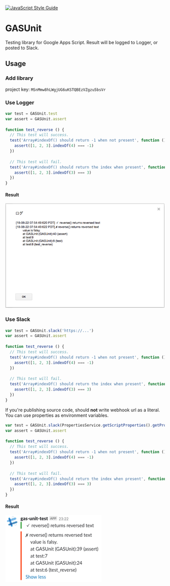 [![JavaScript Style Guide](https://img.shields.io/badge/code_style-standard-brightgreen.svg)](https://standardjs.com)

# GASUnit
Testing library for Google Apps Script.
Result will be logged to Logger, or posted to Slack.

## Usage
### Add library
project key: `MSnMmw8hLWgjUG6uKSTQBEzVZgzu5bsVr`

### Use Logger
```js
var test = GASUnit.test
var assert = GASUnit.assert
  
function test_reverse () {
  // This test will success.
  test('Array#indexOf() should return -1 when not present', function () {
    assert([1, 2, 3].indexOf(4) === -1)
  })

  // This test will fail.
  test('Array#indexOf() should return the index when present', function () {
    assert([1, 2, 3].indexOf(3) === 3)
  })
}
```

#### Result
![logger.png](logger.png)

### Use Slack
```js
var test = GASUnit.slack('https://...')
var assert = GASUnit.assert

function test_reverse () {
  // This test will success.
  test('Array#indexOf() should return -1 when not present', function () {
    assert([1, 2, 3].indexOf(4) === -1)
  })

  // This test will fail.
  test('Array#indexOf() should return the index when present', function () {
    assert([1, 2, 3].indexOf(3) === 3)
  })
}
```

If you're publishing source code, should **not** write webhook url as a literal.
You can use properties as environment variables.

```js
var test = GASUnit.slack(PropertiesService.getScriptProperties().getProperty('WEBHOOK_URL'))
var assert = GASUnit.assert

function test_reverse () {
  // This test will success.
  test('Array#indexOf() should return -1 when not present', function () {
    assert([1, 2, 3].indexOf(4) === -1)
  })

  // This test will fail.
  test('Array#indexOf() should return the index when present', function () {
    assert([1, 2, 3].indexOf(3) === 3)
  })
}
```

#### Result
![slack.png](slack.png)
